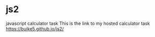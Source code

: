 # js2
javascript calculator task
This is the link to my hosted calculator task https://buike5.github.io/js2/
